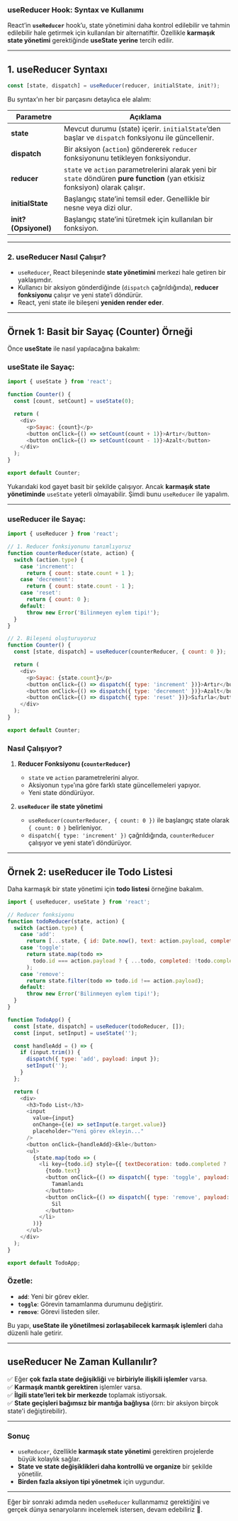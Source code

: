 ### **useReducer Hook: Syntax ve Kullanımı**

React’in **`useReducer`** hook’u, state yönetimini daha kontrol edilebilir ve tahmin edilebilir hale getirmek için kullanılan bir alternatiftir. Özellikle **karmaşık state yönetimi** gerektiğinde **useState yerine** tercih edilir.

---

## **1. useReducer Syntaxı**

```js
const [state, dispatch] = useReducer(reducer, initialState, init?);
```

Bu syntax’ın her bir parçasını detaylıca ele alalım:

| **Parametre**       | **Açıklama** |
|--------------------|-------------|
| **state**         | Mevcut durumu (state) içerir. `initialState`’den başlar ve `dispatch` fonksiyonu ile güncellenir. |
| **dispatch**      | Bir aksiyon (`action`) göndererek `reducer` fonksiyonunu tetikleyen fonksiyondur. |
| **reducer**       | `state` ve `action` parametrelerini alarak yeni bir `state` döndüren **pure function** (yan etkisiz fonksiyon) olarak çalışır. |
| **initialState**  | Başlangıç state’ini temsil eder. Genellikle bir nesne veya dizi olur. |
| **init? (Opsiyonel)** | Başlangıç state’ini türetmek için kullanılan bir fonksiyon. |

---

### **2. useReducer Nasıl Çalışır?**
- `useReducer`, React bileşeninde **state yönetimini** merkezi hale getiren bir yaklaşımdır.
- Kullanıcı bir aksiyon gönderdiğinde (`dispatch` çağrıldığında), **reducer fonksiyonu** çalışır ve yeni state’i döndürür.
- React, yeni state ile bileşeni **yeniden render eder**.

---

## **Örnek 1: Basit bir Sayaç (Counter) Örneği**
Önce **useState** ile nasıl yapılacağına bakalım:

### **useState ile Sayaç:**
```js
import { useState } from 'react';

function Counter() {
  const [count, setCount] = useState(0);

  return (
    <div>
      <p>Sayac: {count}</p>
      <button onClick={() => setCount(count + 1)}>Artır</button>
      <button onClick={() => setCount(count - 1)}>Azalt</button>
    </div>
  );
}

export default Counter;
```
Yukarıdaki kod gayet basit bir şekilde çalışıyor. Ancak **karmaşık state yönetiminde** `useState` yeterli olmayabilir. Şimdi bunu `useReducer` ile yapalım.

---

### **useReducer ile Sayaç:**
```js
import { useReducer } from 'react';

// 1. Reducer fonksiyonunu tanımlıyoruz
function counterReducer(state, action) {
  switch (action.type) {
    case 'increment':
      return { count: state.count + 1 };
    case 'decrement':
      return { count: state.count - 1 };
    case 'reset':
      return { count: 0 };
    default:
      throw new Error('Bilinmeyen eylem tipi!');
  }
}

// 2. Bileşeni oluşturuyoruz
function Counter() {
  const [state, dispatch] = useReducer(counterReducer, { count: 0 });

  return (
    <div>
      <p>Sayac: {state.count}</p>
      <button onClick={() => dispatch({ type: 'increment' })}>Artır</button>
      <button onClick={() => dispatch({ type: 'decrement' })}>Azalt</button>
      <button onClick={() => dispatch({ type: 'reset' })}>Sıfırla</button>
    </div>
  );
}

export default Counter;
```

### **Nasıl Çalışıyor?**
1. **Reducer Fonksiyonu (`counterReducer`)**
   - `state` ve `action` parametrelerini alıyor.
   - Aksiyonun `type`’ına göre farklı state güncellemeleri yapıyor.
   - Yeni state döndürüyor.

2. **`useReducer` ile state yönetimi**
   - `useReducer(counterReducer, { count: 0 })` ile başlangıç state olarak `{ count: 0 }` belirleniyor.
   - `dispatch({ type: 'increment' })` çağrıldığında, `counterReducer` çalışıyor ve yeni state’i döndürüyor.

---

## **Örnek 2: useReducer ile Todo Listesi**
Daha karmaşık bir state yönetimi için **todo listesi** örneğine bakalım.

```js
import { useReducer, useState } from 'react';

// Reducer fonksiyonu
function todoReducer(state, action) {
  switch (action.type) {
    case 'add':
      return [...state, { id: Date.now(), text: action.payload, completed: false }];
    case 'toggle':
      return state.map(todo => 
        todo.id === action.payload ? { ...todo, completed: !todo.completed } : todo
      );
    case 'remove':
      return state.filter(todo => todo.id !== action.payload);
    default:
      throw new Error('Bilinmeyen eylem tipi!');
  }
}

function TodoApp() {
  const [state, dispatch] = useReducer(todoReducer, []);
  const [input, setInput] = useState('');

  const handleAdd = () => {
    if (input.trim()) {
      dispatch({ type: 'add', payload: input });
      setInput('');
    }
  };

  return (
    <div>
      <h3>Todo List</h3>
      <input 
        value={input} 
        onChange={(e) => setInput(e.target.value)} 
        placeholder="Yeni görev ekleyin..." 
      />
      <button onClick={handleAdd}>Ekle</button>
      <ul>
        {state.map(todo => (
          <li key={todo.id} style={{ textDecoration: todo.completed ? 'line-through' : 'none' }}>
            {todo.text}
            <button onClick={() => dispatch({ type: 'toggle', payload: todo.id })}>
              Tamamlandı
            </button>
            <button onClick={() => dispatch({ type: 'remove', payload: todo.id })}>
              Sil
            </button>
          </li>
        ))}
      </ul>
    </div>
  );
}

export default TodoApp;
```

### **Özetle:**
- **`add`**: Yeni bir görev ekler.
- **`toggle`**: Görevin tamamlanma durumunu değiştirir.
- **`remove`**: Görevi listeden siler.

Bu yapı, **useState ile yönetilmesi zorlaşabilecek karmaşık işlemleri** daha düzenli hale getirir.

---

## **useReducer Ne Zaman Kullanılır?**
✅ Eğer **çok fazla state değişikliği** ve **birbiriyle ilişkili işlemler** varsa.  
✅ **Karmaşık mantık gerektiren** işlemler varsa.  
✅ **İlgili state’leri tek bir merkezde** toplamak istiyorsak.  
✅ **State geçişleri bağımsız bir mantığa bağlıysa** (örn: bir aksiyon birçok state'i değiştirebilir).  

---

### **Sonuç**
- `useReducer`, özellikle **karmaşık state yönetimi** gerektiren projelerde büyük kolaylık sağlar.
- **State ve state değişiklikleri daha kontrollü ve organize** bir şekilde yönetilir.
- **Birden fazla aksiyon tipi yönetmek** için uygundur.

---

Eğer bir sonraki adımda neden `useReducer` kullanmamız gerektiğini ve gerçek dünya senaryolarını incelemek istersen, devam edebiliriz 🚀.